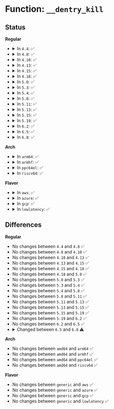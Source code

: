 # Function: <code>__dentry_kill</code>

## Status
<b>Regular</b>
<ul>
<li>
<details>
<summary>In <code>4.4</code>: ✅</summary>

```c
void __dentry_kill(struct dentry *dentry);
```

**Collision:** Unique Static

**Inline:** No

**Transformation:** False

**Instances:**

```
In fs/dcache.c (ffffffff81223630)
Location: fs/dcache.c:499
Inline: False
Direct callers:
  - fs/dcache.c:dput
  - fs/dcache.c:dput
  - fs/dcache.c:d_prune_aliases
  - fs/dcache.c:shrink_dentry_list
  - fs/dcache.c:shrink_dentry_list
```
**Symbols:**

```
ffffffff81223630-ffffffff8122380a: __dentry_kill (STB_LOCAL)
```
</details>
</li>
<li>
<details>
<summary>In <code>4.8</code>: ✅</summary>

```c
void __dentry_kill(struct dentry *dentry);
```

**Collision:** Unique Static

**Inline:** No

**Transformation:** False

**Instances:**

```
In fs/dcache.c (ffffffff8124bd10)
Location: fs/dcache.c:509
Inline: False
Direct callers:
  - fs/dcache.c:shrink_dentry_list
  - fs/dcache.c:shrink_dentry_list
  - fs/dcache.c:d_prune_aliases
  - fs/dcache.c:dput
  - fs/dcache.c:dput
```
**Symbols:**

```
ffffffff8124bd10-ffffffff8124be69: __dentry_kill (STB_LOCAL)
```
</details>
</li>
<li>
<details>
<summary>In <code>4.10</code>: ✅</summary>

```c
void __dentry_kill(struct dentry *dentry);
```

**Collision:** Unique Static

**Inline:** No

**Transformation:** False

**Instances:**

```
In fs/dcache.c (ffffffff8125ecf0)
Location: fs/dcache.c:509
Inline: False
Direct callers:
  - fs/dcache.c:shrink_dentry_list
  - fs/dcache.c:shrink_dentry_list
  - fs/dcache.c:d_prune_aliases
  - fs/dcache.c:dput
  - fs/dcache.c:dput
```
**Symbols:**

```
ffffffff8125ecf0-ffffffff8125ee49: __dentry_kill (STB_LOCAL)
```
</details>
</li>
<li>
<details>
<summary>In <code>4.13</code>: ✅</summary>

```c
void __dentry_kill(struct dentry *dentry);
```

**Collision:** Unique Static

**Inline:** No

**Transformation:** False

**Instances:**

```
In fs/dcache.c (ffffffff8126c6c0)
Location: fs/dcache.c:543
Inline: False
Direct callers:
  - fs/dcache.c:shrink_dentry_list
  - fs/dcache.c:shrink_dentry_list
  - fs/dcache.c:d_prune_aliases
  - fs/dcache.c:d_prune_aliases
```
**Symbols:**

```
ffffffff8126c6c0-ffffffff8126c810: __dentry_kill (STB_LOCAL)
```
</details>
</li>
<li>
<details>
<summary>In <code>4.15</code>: ✅</summary>

```c
void __dentry_kill(struct dentry *dentry);
```

**Collision:** Unique Static

**Inline:** No

**Transformation:** False

**Instances:**

```
In fs/dcache.c (ffffffff8128e9f0)
Location: fs/dcache.c:550
Inline: False
Direct callers:
  - fs/dcache.c:shrink_dentry_list
  - fs/dcache.c:shrink_dentry_list
  - fs/dcache.c:d_prune_aliases
  - fs/dcache.c:d_prune_aliases
```
**Symbols:**

```
ffffffff8128e9f0-ffffffff8128eb51: __dentry_kill (STB_LOCAL)
```
</details>
</li>
<li>
<details>
<summary>In <code>4.18</code>: ✅</summary>

```c
void __dentry_kill(struct dentry *dentry);
```

**Collision:** Unique Static

**Inline:** No

**Transformation:** False

**Instances:**

```
In fs/dcache.c (ffffffff812b52c0)
Location: fs/dcache.c:537
Inline: False
Direct callers:
  - fs/dcache.c:shrink_dentry_list
  - fs/dcache.c:d_prune_aliases
  - fs/dcache.c:dentry_kill
```
**Symbols:**

```
ffffffff812b52c0-ffffffff812b5427: __dentry_kill (STB_LOCAL)
```
</details>
</li>
<li>
<details>
<summary>In <code>5.0</code>: ✅</summary>

```c
void __dentry_kill(struct dentry *dentry);
```

**Collision:** Unique Static

**Inline:** No

**Transformation:** False

**Instances:**

```
In fs/dcache.c (ffffffff812ca480)
Location: fs/dcache.c:550
Inline: False
Direct callers:
  - fs/dcache.c:shrink_dentry_list
  - fs/dcache.c:d_prune_aliases
  - fs/dcache.c:dentry_kill
```
**Symbols:**

```
ffffffff812ca480-ffffffff812ca5e7: __dentry_kill (STB_LOCAL)
```
</details>
</li>
<li>
<details>
<summary>In <code>5.3</code>: ✅</summary>

```c
void __dentry_kill(struct dentry *dentry);
```

**Collision:** Unique Static

**Inline:** No

**Transformation:** False

**Instances:**

```
In fs/dcache.c (ffffffff812e7060)
Location: fs/dcache.c:550
Inline: False
Direct callers:
  - fs/dcache.c:shrink_dcache_parent
  - fs/dcache.c:shrink_dentry_list
  - fs/dcache.c:d_prune_aliases
  - fs/dcache.c:dput
  - fs/dcache.c:dput
```
**Symbols:**

```
ffffffff812e7060-ffffffff812e71d9: __dentry_kill (STB_LOCAL)
```
</details>
</li>
<li>
<details>
<summary>In <code>5.4</code>: ✅</summary>

```c
void __dentry_kill(struct dentry *dentry);
```

**Collision:** Unique Static

**Inline:** No

**Transformation:** False

**Instances:**

```
In fs/dcache.c (ffffffff812f8bd0)
Location: fs/dcache.c:550
Inline: False
Direct callers:
  - fs/dcache.c:shrink_dcache_parent
  - fs/dcache.c:shrink_dentry_list
  - fs/dcache.c:d_prune_aliases
  - fs/dcache.c:dput
  - fs/dcache.c:dput
```
**Symbols:**

```
ffffffff812f8bd0-ffffffff812f8d49: __dentry_kill (STB_LOCAL)
```
</details>
</li>
<li>
<details>
<summary>In <code>5.8</code>: ✅</summary>

```c
void __dentry_kill(struct dentry *dentry);
```

**Collision:** Unique Static

**Inline:** No

**Transformation:** False

**Instances:**

```
In fs/dcache.c (ffffffff81331a80)
Location: fs/dcache.c:550
Inline: False
Direct callers:
  - fs/dcache.c:shrink_dcache_parent
  - fs/dcache.c:shrink_dentry_list
  - fs/dcache.c:d_prune_aliases
  - fs/dcache.c:dentry_kill
```
**Symbols:**

```
ffffffff81331a80-ffffffff81331c06: __dentry_kill (STB_LOCAL)
```
</details>
</li>
<li>
<details>
<summary>In <code>5.11</code>: ✅</summary>

```c
void __dentry_kill(struct dentry *dentry);
```

**Collision:** Unique Static

**Inline:** No

**Transformation:** False

**Instances:**

```
In fs/dcache.c (ffffffff8133d420)
Location: fs/dcache.c:550
Inline: False
Direct callers:
  - fs/dcache.c:shrink_dcache_parent
  - fs/dcache.c:shrink_dentry_list
  - fs/dcache.c:d_prune_aliases
  - fs/dcache.c:dentry_kill
```
**Symbols:**

```
ffffffff8133d420-ffffffff8133d5a6: __dentry_kill (STB_LOCAL)
```
</details>
</li>
<li>
<details>
<summary>In <code>5.13</code>: ✅</summary>

```c
void __dentry_kill(struct dentry *dentry);
```

**Collision:** Unique Static

**Inline:** No

**Transformation:** False

**Instances:**

```
In fs/dcache.c (ffffffff813437d0)
Location: fs/dcache.c:553
Inline: False
Direct callers:
  - fs/dcache.c:shrink_dcache_parent
  - fs/dcache.c:shrink_dentry_list
  - fs/dcache.c:d_prune_aliases
  - fs/dcache.c:dentry_kill
```
**Symbols:**

```
ffffffff813437d0-ffffffff81343953: __dentry_kill (STB_LOCAL)
```
</details>
</li>
<li>
<details>
<summary>In <code>5.15</code>: ✅</summary>

```c
void __dentry_kill(struct dentry *dentry);
```

**Collision:** Unique Static

**Inline:** No

**Transformation:** False

**Instances:**

```
In fs/dcache.c (ffffffff813911f0)
Location: fs/dcache.c:553
Inline: False
Direct callers:
  - fs/dcache.c:shrink_dcache_parent
  - fs/dcache.c:shrink_dentry_list
  - fs/dcache.c:d_prune_aliases
  - fs/dcache.c:dentry_kill
```
**Symbols:**

```
ffffffff813911f0-ffffffff81391373: __dentry_kill (STB_LOCAL)
```
</details>
</li>
<li>
<details>
<summary>In <code>5.19</code>: ✅</summary>

```c
void __dentry_kill(struct dentry *dentry);
```

**Collision:** Unique Static

**Inline:** No

**Transformation:** False

**Instances:**

```
In fs/dcache.c (ffffffff81412eb0)
Location: fs/dcache.c:578
Inline: False
Direct callers:
  - fs/dcache.c:shrink_dcache_parent
  - fs/dcache.c:shrink_dentry_list
  - fs/dcache.c:d_prune_aliases
  - fs/dcache.c:dput
  - fs/dcache.c:dput
```
**Symbols:**

```
ffffffff81412eb0-ffffffff8141303c: __dentry_kill (STB_LOCAL)
```
</details>
</li>
<li>
<details>
<summary>In <code>6.2</code>: ✅</summary>

```c
void __dentry_kill(struct dentry *dentry);
```

**Collision:** Unique Static

**Inline:** No

**Transformation:** False

**Instances:**

```
In fs/dcache.c (ffffffff8149e130)
Location: fs/dcache.c:578
Inline: False
Direct callers:
  - fs/dcache.c:shrink_dcache_parent
  - fs/dcache.c:shrink_dentry_list
  - fs/dcache.c:d_prune_aliases
  - fs/dcache.c:dput
  - fs/dcache.c:dput
```
**Symbols:**

```
ffffffff8149e130-ffffffff8149e2bc: __dentry_kill (STB_LOCAL)
```
</details>
</li>
<li>
<details>
<summary>In <code>6.5</code>: ✅</summary>

```c
void __dentry_kill(struct dentry *dentry);
```

**Collision:** Unique Static

**Inline:** No

**Transformation:** False

**Instances:**

```
In fs/dcache.c (ffffffff814d3450)
Location: fs/dcache.c:578
Inline: False
Direct callers:
  - fs/dcache.c:shrink_dcache_parent
  - fs/dcache.c:shrink_dentry_list
  - fs/dcache.c:d_prune_aliases
  - fs/dcache.c:dput
  - fs/dcache.c:dput
```
**Symbols:**

```
ffffffff814d3450-ffffffff814d35dc: __dentry_kill (STB_LOCAL)
```
</details>
</li>
<li>
<details>
<summary>In <code>6.8</code>: ✅</summary>

```c
struct dentry *__dentry_kill(struct dentry *dentry);
```

**Collision:** Unique Static

**Inline:** No

**Transformation:** False

**Instances:**

```
In fs/dcache.c (ffffffff81505be0)
Location: fs/dcache.c:579
Inline: False
Direct callers:
  - fs/dcache.c:shrink_dcache_parent
  - fs/dcache.c:shrink_dentry_list
```
**Symbols:**

```
ffffffff81505be0-ffffffff81505d58: __dentry_kill (STB_LOCAL)
```
</details>
</li>
</ul>
<b>Arch</b>
<ul>
<li>
<details>
<summary>In <code>arm64</code>: ✅</summary>

```c
void __dentry_kill(struct dentry *dentry);
```

**Collision:** Unique Static

**Inline:** No

**Transformation:** False

**Instances:**

```
In fs/dcache.c (ffff8000103a6d78)
Location: fs/dcache.c:550
Inline: False
Direct callers:
  - fs/dcache.c:shrink_dcache_parent
  - fs/dcache.c:shrink_dentry_list
  - fs/dcache.c:d_prune_aliases
  - fs/dcache.c:dput
  - fs/dcache.c:dput
  - fs/dcache.c:dput
```
**Symbols:**

```
ffff8000103a6d78-ffff8000103a6f5c: __dentry_kill (STB_LOCAL)
```
</details>
</li>
<li>
<details>
<summary>In <code>armhf</code>: ✅</summary>

```c
void __dentry_kill(struct dentry *dentry);
```

**Collision:** Unique Static

**Inline:** No

**Transformation:** False

**Instances:**

```
In fs/dcache.c (c0588ca0)
Location: fs/dcache.c:550
Inline: False
Direct callers:
  - fs/dcache.c:shrink_dcache_parent
  - fs/dcache.c:shrink_dentry_list
  - fs/dcache.c:d_prune_aliases
  - fs/dcache.c:dput
  - fs/dcache.c:dput
  - fs/dcache.c:dput
```
**Symbols:**

```
c0588ca0-c0588e60: __dentry_kill (STB_LOCAL)
```
</details>
</li>
<li>
<details>
<summary>In <code>ppc64el</code>: ✅</summary>

```c
void __dentry_kill(struct dentry *dentry);
```

**Collision:** Unique Static

**Inline:** No

**Transformation:** False

**Instances:**

```
In fs/dcache.c (c0000000004a0d00)
Location: fs/dcache.c:550
Inline: False
Direct callers:
  - fs/dcache.c:shrink_dcache_parent
  - fs/dcache.c:shrink_dentry_list
  - fs/dcache.c:d_prune_aliases
  - fs/dcache.c:dput
  - fs/dcache.c:dput
  - fs/dcache.c:dput
```
**Symbols:**

```
c0000000004a0d00-c0000000004a0fac: __dentry_kill (STB_LOCAL)
```
</details>
</li>
<li>
<details>
<summary>In <code>riscv64</code>: ✅</summary>

```c
void __dentry_kill(struct dentry *dentry);
```

**Collision:** Unique Static

**Inline:** No

**Transformation:** False

**Instances:**

```
In fs/dcache.c (ffffffe00026d5ec)
Location: fs/dcache.c:550
Inline: False
Direct callers:
  - fs/dcache.c:shrink_dcache_parent
  - fs/dcache.c:shrink_dentry_list
  - fs/dcache.c:d_prune_aliases
  - fs/dcache.c:dput
  - fs/dcache.c:dput
```
**Symbols:**

```
ffffffe00026d5ec-ffffffe00026d7f6: __dentry_kill (STB_LOCAL)
```
</details>
</li>
</ul>
<b>Flavor</b>
<ul>
<li>
<details>
<summary>In <code>aws</code>: ✅</summary>

```c
void __dentry_kill(struct dentry *dentry);
```

**Collision:** Unique Static

**Inline:** No

**Transformation:** False

**Instances:**

```
In fs/dcache.c (ffffffff812f11b0)
Location: fs/dcache.c:550
Inline: False
Direct callers:
  - fs/dcache.c:shrink_dcache_parent
  - fs/dcache.c:shrink_dentry_list
  - fs/dcache.c:d_prune_aliases
  - fs/dcache.c:dput
  - fs/dcache.c:dput
```
**Symbols:**

```
ffffffff812f11b0-ffffffff812f1329: __dentry_kill (STB_LOCAL)
```
</details>
</li>
<li>
<details>
<summary>In <code>azure</code>: ✅</summary>

```c
void __dentry_kill(struct dentry *dentry);
```

**Collision:** Unique Static

**Inline:** No

**Transformation:** False

**Instances:**

```
In fs/dcache.c (ffffffff812e1de0)
Location: fs/dcache.c:550
Inline: False
Direct callers:
  - fs/dcache.c:shrink_dcache_parent
  - fs/dcache.c:shrink_dentry_list
  - fs/dcache.c:d_prune_aliases
  - fs/dcache.c:dput
  - fs/dcache.c:dput
```
**Symbols:**

```
ffffffff812e1de0-ffffffff812e1f59: __dentry_kill (STB_LOCAL)
```
</details>
</li>
<li>
<details>
<summary>In <code>gcp</code>: ✅</summary>

```c
void __dentry_kill(struct dentry *dentry);
```

**Collision:** Unique Static

**Inline:** No

**Transformation:** False

**Instances:**

```
In fs/dcache.c (ffffffff812eefc0)
Location: fs/dcache.c:550
Inline: False
Direct callers:
  - fs/dcache.c:shrink_dcache_parent
  - fs/dcache.c:shrink_dentry_list
  - fs/dcache.c:d_prune_aliases
  - fs/dcache.c:dput
  - fs/dcache.c:dput
```
**Symbols:**

```
ffffffff812eefc0-ffffffff812ef139: __dentry_kill (STB_LOCAL)
```
</details>
</li>
<li>
<details>
<summary>In <code>lowlatency</code>: ✅</summary>

```c
void __dentry_kill(struct dentry *dentry);
```

**Collision:** Unique Static

**Inline:** No

**Transformation:** False

**Instances:**

```
In fs/dcache.c (ffffffff81300340)
Location: fs/dcache.c:550
Inline: False
Direct callers:
  - fs/dcache.c:shrink_dcache_parent
  - fs/dcache.c:shrink_dentry_list
  - fs/dcache.c:d_prune_aliases
  - fs/dcache.c:dput
  - fs/dcache.c:dput
```
**Symbols:**

```
ffffffff81300340-ffffffff813004b0: __dentry_kill (STB_LOCAL)
```
</details>
</li>
</ul>

## Differences
<b>Regular</b>
<ul>
<li>
No changes between <code>4.4</code> and <code>4.8</code> ✅
</li>
<li>
No changes between <code>4.8</code> and <code>4.10</code> ✅
</li>
<li>
No changes between <code>4.10</code> and <code>4.13</code> ✅
</li>
<li>
No changes between <code>4.13</code> and <code>4.15</code> ✅
</li>
<li>
No changes between <code>4.15</code> and <code>4.18</code> ✅
</li>
<li>
No changes between <code>4.18</code> and <code>5.0</code> ✅
</li>
<li>
No changes between <code>5.0</code> and <code>5.3</code> ✅
</li>
<li>
No changes between <code>5.3</code> and <code>5.4</code> ✅
</li>
<li>
No changes between <code>5.4</code> and <code>5.8</code> ✅
</li>
<li>
No changes between <code>5.8</code> and <code>5.11</code> ✅
</li>
<li>
No changes between <code>5.11</code> and <code>5.13</code> ✅
</li>
<li>
No changes between <code>5.13</code> and <code>5.15</code> ✅
</li>
<li>
No changes between <code>5.15</code> and <code>5.19</code> ✅
</li>
<li>
No changes between <code>5.19</code> and <code>6.2</code> ✅
</li>
<li>
No changes between <code>6.2</code> and <code>6.5</code> ✅
</li>
<li>
<details>
<summary>Changed between <code>6.5</code> and <code>6.8</code> ⚠️</summary>
<ul>
<li>
<b>Return type changed. </b>
<code>void</code> ➡️ <code>struct dentry *</code>
</li>
</ul>
</details>
</li>
</ul>
<b>Arch</b>
<ul>
<li>
No changes between <code>amd64</code> and <code>arm64</code> ✅
</li>
<li>
No changes between <code>amd64</code> and <code>armhf</code> ✅
</li>
<li>
No changes between <code>amd64</code> and <code>ppc64el</code> ✅
</li>
<li>
No changes between <code>amd64</code> and <code>riscv64</code> ✅
</li>
</ul>
<b>Flavor</b>
<ul>
<li>
No changes between <code>generic</code> and <code>aws</code> ✅
</li>
<li>
No changes between <code>generic</code> and <code>azure</code> ✅
</li>
<li>
No changes between <code>generic</code> and <code>gcp</code> ✅
</li>
<li>
No changes between <code>generic</code> and <code>lowlatency</code> ✅
</li>
</ul>
